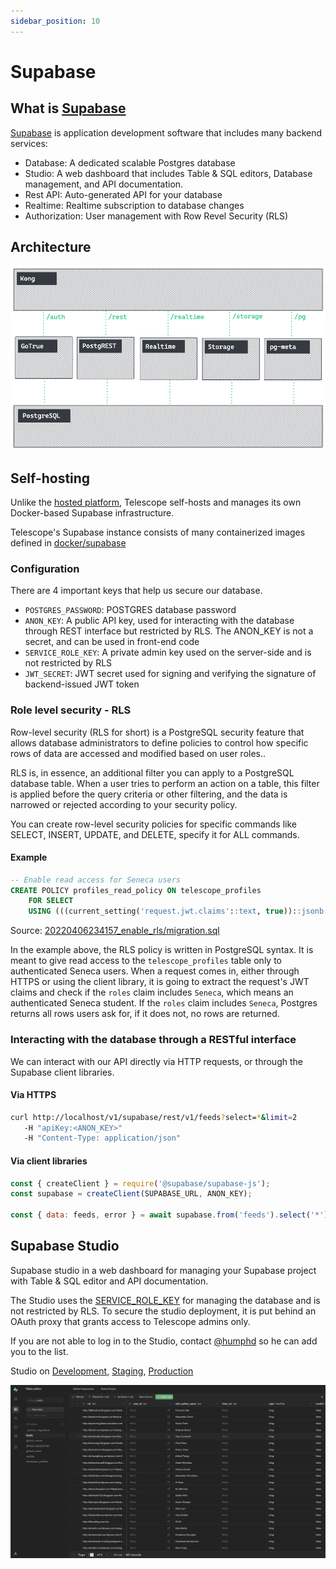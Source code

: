 ```yaml
---
sidebar_position: 10
---
```


# Supabase

## What is [Supabase](https://supabase.com/docs/)

[Supabase](https://supabase.com/docs/) is application development software that includes many backend services:

- Database: A dedicated scalable Postgres database
- Studio: A web dashboard that includes Table & SQL editors, Database management, and API documentation.
- Rest API: Auto-generated API for your database
- Realtime: Realtime subscription to database changes
- Authorization: User management with Row Revel Security (RLS)

## Architecture

![Supabase Architecture](../../static/img/supabase-architecture.png)

## Self-hosting

Unlike the [hosted platform](https://app.supabase.io/), Telescope self-hosts and manages its own Docker-based Supabase infrastructure.

Telescope's Supabase instance consists of many containerized images defined in [docker/supabase](https://github.com/Seneca-CDOT/telescope/tree/master/docker/supabase)

### Configuration

There are 4 important keys that help us secure our database.

- `POSTGRES_PASSWORD`: POSTGRES database password
- `ANON_KEY`: A public API key, used for interacting with the database through REST interface but restricted by RLS. The ANON_KEY is not a secret, and can be used in front-end code
- `SERVICE_ROLE_KEY`: A private admin key used on the server-side and is not restricted by RLS
- `JWT_SECRET`: JWT secret used for signing and verifying the signature of backend-issued JWT token

### Role level security - RLS

Row-level security (RLS for short) is a PostgreSQL security feature that allows database administrators to define policies to control how specific rows of data are accessed and modified based on user roles..

RLS is, in essence, an additional filter you can apply to a PostgreSQL database table. When a user tries to perform an action on a table, this filter is applied before the query criteria or other filtering, and the data is narrowed or rejected according to your security policy.

You can create row-level security policies for specific commands like SELECT, INSERT, UPDATE, and DELETE, specify it for ALL commands.

#### Example

```sql
-- Enable read access for Seneca users
CREATE POLICY profiles_read_policy ON telescope_profiles
    FOR SELECT
    USING (((current_setting('request.jwt.claims'::text, true))::jsonb #> '{roles}'::text[]) ? 'seneca'::text);
```

Source: [20220406234157_enable_rls/migration.sql](https://github.com/Seneca-CDOT/telescope/blob/master/src/db/prisma/migrations/20220406234157_enable_rls/migration.sql)

In the example above, the RLS policy is written in PostgreSQL syntax. It is meant to give read access to the `telescope_profiles` table only to authenticated Seneca users. When a request comes in, either through HTTPS or using the client library, it is going to extract the request's JWT claims and check if the `roles` claim includes `Seneca`, which means an authenticated Seneca student. If the `roles` claim includes `Seneca`, Postgres returns all rows users ask for, if it does not, no rows are returned.

### Interacting with the database through a RESTful interface

We can interact with our API directly via HTTP requests, or through the Supabase client libraries.

#### Via HTTPS

```bash
curl http://localhost/v1/supabase/rest/v1/feeds?select=*&limit=2
   -H "apiKey:<ANON_KEY>"
   -H "Content-Type: application/json"
```

#### Via client libraries

```js
const { createClient } = require('@supabase/supabase-js');
const supabase = createClient(SUPABASE_URL, ANON_KEY);

const { data: feeds, error } = await supabase.from('feeds').select('*').limit(2);
```

## Supabase Studio

Supabase studio in a web dashboard for managing your Supabase project with Table & SQL editor and API documentation.

The Studio uses the [SERVICE_ROLE_KEY](#configration) for managing the database and is not restricted by RLS. To secure the studio deployment, it is put behind an OAuth proxy that grants access to Telescope admins only.

If you are not able to log in to the Studio, contact [@humphd](https://github.com/humphd) so he can add you to the list.

Studio on [Development](http://localhost:8910), [Staging](https://dev.supabase.telescope.cdot.systems/), [Production](https://supabase.telescope.cdot.systems/)

![Supabase-studio](../../static/img/supabase-studio.png)
